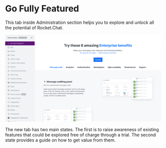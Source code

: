 # Go Fully Featured

This tab inside Administration section helps you to explore and unlock all the potential of Rocket.Chat.

![Go fully featured](../../../.gitbook/assets/GoFullyFeatured.png)

The new tab has two main states. The first is to raise awareness of existing features that could be explored free of charge through a trial. The second state provides a guide on how to get value from them.
